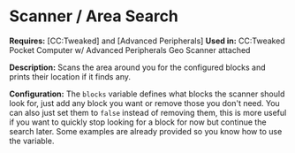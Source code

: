 # Scanner / Area Search

**Requires:** [CC:Tweaked] and [Advanced Peripherals]
**Used in:** CC:Tweaked Pocket Computer w/ Advanced Peripherals Geo Scanner attached

**Description:** Scans the area around you for the configured blocks and prints their location if it finds any.

**Configuration:** The `blocks` variable defines what blocks the scanner should look for, just add any block you want or remove those you don't need. You can also just set them to `false` instead of removing them, this is more useful if you want to quickly stop looking for a block for now but continue the search later. Some examples are already provided so you know how to use the variable.